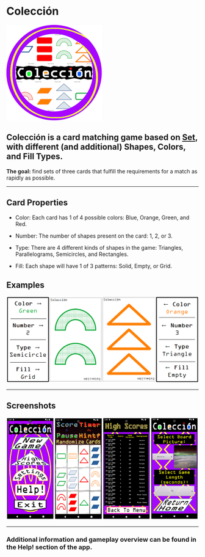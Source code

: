 # Colección

![Logo](app/src/main/assets/coleccion_icon_52xs.png)

## **Colección** is a card matching game based on [Set](https://www.setgame.com/set/puzzle), with different (and additional) Shapes, Colors, and Fill Types.

**The goal:** find sets of three cards that fulfill the requirements for a match as rapidly as possible.

---

## Card Properties

- Color: Each card has 1 of 4 possible colors: Blue, Orange, Green, and Red.

- Number: The number of shapes present on the card: 1, 2, or 3.

- Type: There are 4 different kinds of shapes in the game: Triangles, Parallelograms, Semicircles, and 	Rectangles.

- Fill:	Each shape will have 1 of 3 patterns: Solid, Empty, or Grid.

## Examples

![Examples](app/src/main/assets/helpinformerge2.png)

---

## Screenshots

![Screenshots](app/src/main/assets/coleccion_screenshots3xs.png)

---

### Additional information and gameplay overview can be found in the **Help!** section of the app.
